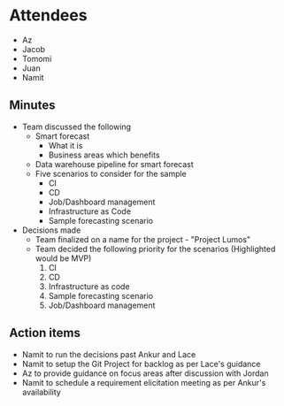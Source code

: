 # Attendees

* Az
* Jacob
* Tomomi
* Juan
* Namit

## Minutes

* Team discussed the following
  * Smart forecast
    * What it is
    * Business areas which benefits
  * Data warehouse pipeline for smart forecast
  * Five scenarios to consider for the sample
    * CI
    * CD
    * Job/Dashboard management
    * Infrastructure as Code
    * Sample forecasting scenario
* Decisions made
  * Team finalized on a name for the project - "Project Lumos"
  * Team decided the following priority for the scenarios (Highlighted would be MVP)
     1. CI
     1. CD
     1. Infrastructure as code
     1. Sample forecasting scenario
     1. Job/Dashboard management

## Action items

* Namit to run the decisions past Ankur and Lace
* Namit to setup the Git Project for backlog as per Lace's guidance
* Az to provide guidance on focus areas after discussion with Jordan
* Namit to schedule a requirement elicitation meeting as per Ankur's availability
